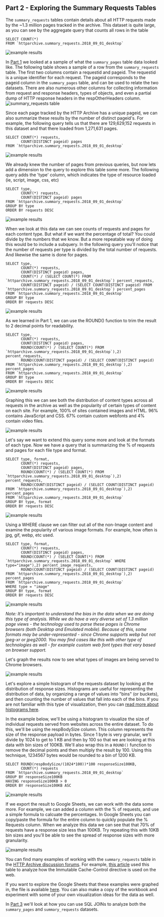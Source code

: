 Part 2 - Exploring the Summary Requests Tables
-------------------
The `summary_requests` tables contain details about all HTTP requests made by the ~1.3 million pages tracked in the archive. This dataset is quite large, as you can see by the aggregate query that counts all rows in the table 

```
SELECT COUNT(*)
FROM `httparchive.summary_requests.2018_09_01_desktop`
```

![example results](./images/guided_tour_summary_requests-count.jpg)

In [Part 1](https://github.com/paulcalvano/httparchive.org/blob/master/docs/guided_tour_summary_pages.md) we looked at a sample of what the `summary_pages` table data looked like. The following table shows a sample of a row from the `summary_requests` table.   The first two columns contain a requestid and pageid.  The requestid is a unique identifier for each request.  The pageid corresponds to the pageid column in the `summary_pages` table, and can be used to relate the two datasets. There are also numerous other columns for collecting information from request and response headers, types of objects, and even a partial dump of HTTP response headers in the respOtherHeaders column.
![summary_requests table](./images/guided_tour_summary_requests-tabledetails.jpg)

Since each page tracked by the HTTP Archive has a unique pageid, we can also summarize these results by the number of distinct pageid's.  For example, the following query tells us that there are 129,629,152 requests in this dataset and that there loaded from 1,271,631 pages. 

```
SELECT COUNT(*) requests,
       COUNT(DISTINCT pageid) pages
FROM `httparchive.summary_requests.2018_09_01_desktop`
```
![example results](./images/guided_tour_summary_requests-count_pageids.jpg)


We already knew the number of pages from previous queries, but now lets add a dimension to the query to explore this table some more. The following query adds the 'type' column, which indicates the type of resource loaded (ie, script, image, css, etc)

```
SELECT type, 
       COUNT(*) requests,
       COUNT(DISTINCT pageid) pages
FROM `httparchive.summary_requests.2018_09_01_desktop`
GROUP BY type
ORDER BY requests DESC
```
![example results](./images/guided_tour_summary_requests-count_reqtype.jpg)

When we look at this data we can see counts of requests and pages for each content type. But what if we want the percentage of total? You could divide by the numbers that we know. But a more repeatable way of doing this would be to include a subquery. In the following query you'll notice that the number of requests per type is divided by the total number of requests. And likewise the same is done for pages.

```
SELECT type, 
       COUNT(*) requests,
       COUNT(DISTINCT pageid) pages,
       COUNT(*) / (SELECT COUNT(*) FROM `httparchive.summary_requests.2018_09_01_desktop`) percent_requests,
       COUNT(DISTINCT pageid) / (SELECT COUNT(DISTINCT pageid) FROM `httparchive.summary_requests.2018_09_01_desktop`) percent_pages
FROM `httparchive.summary_requests.2018_09_01_desktop`
GROUP BY type
ORDER BY requests DESC
```

![example results](./images/guided_tour_summary_requests-count_reqtype_perc.jpg)

As we learned in Part 1, we can use the ROUND() function to trim the result to 2 decimal points for readability.

```
SELECT type, 
       COUNT(*) requests,
       COUNT(DISTINCT pageid) pages,
       ROUND(COUNT(*) / (SELECT COUNT(*) FROM `httparchive.summary_requests.2018_09_01_desktop`),2) percent_requests,
       ROUND(COUNT(DISTINCT pageid) / (SELECT COUNT(DISTINCT pageid) FROM `httparchive.summary_requests.2018_09_01_desktop`),2) percent_pages
FROM `httparchive.summary_requests.2018_09_01_desktop`
GROUP BY type
ORDER BY requests DESC
```
![example results](./images/guided_tour_summary_requests-count_reqtype_perc_rounded.jpg)


Graphing this we can see both the distribution of content types across all requests in the archive as well as the popularity of certain types of content on each site.  For example, 100% of sites contained images and HTML.  96% contains JavaScript and CSS. 67% contain custom webfonts and 4% contain video files.

![example results](./images/guided_tour_summary_requests-type-graph.jpg)

Let's say we want to extend this query some more and look at the formats of each type. Now we have a query that is summarizing the % of requests and pages for each file type and format.

```
SELECT type, format,
       COUNT(*) requests,
       COUNT(DISTINCT pageid) pages,
       ROUND(COUNT(*) / (SELECT COUNT(*) FROM `httparchive.summary_requests.2018_09_01_desktop`),2) percent_requests,
       ROUND(COUNT(DISTINCT pageid) / (SELECT COUNT(DISTINCT pageid) FROM `httparchive.summary_requests.2018_09_01_desktop`),2) percent_pages
FROM `httparchive.summary_requests.2018_09_01_desktop`
GROUP BY type, format
ORDER BY requests DESC
```
![example results](./images/guided_tour_summary_requests-count_reqtypeformat_perc_rounded.jpg)

Using a WHERE clause we can filter out all of the non-Image content and examine the popularity of various image formats. For example, how often is jpg, gif, webp, etc used. 
 
```
SELECT type, format,
       COUNT(*) requests,
       COUNT(DISTINCT pageid) pages,
       ROUND(COUNT(*) / (SELECT COUNT(*) FROM `httparchive.summary_requests.2018_09_01_desktop` WHERE type="image"),2) percent_image_requests,
       ROUND(COUNT(DISTINCT pageid) / (SELECT COUNT(DISTINCT pageid) FROM `httparchive.summary_requests.2018_09_01_desktop`),2) percent_pages
FROM `httparchive.summary_requests.2018_09_01_desktop`
WHERE type = "image"
GROUP BY type, format
ORDER BY requests DESC
```

![example results](./images/guided_tour_summary_requests-count_reqimageformat_perc_rounded.jpg)

*Note: It's important to understand the bias in the data when we are doing this type of analysis. While we do have a very diverse set of 1.3 million page views - the technology used to parse these pages is Chrome browsers (both Desktop and Emulated mobile). Because of this, some formats may be under-represented - since Chrome supports webp but not jpeg-xr or jpeg2000.  You may find cases like this with other type of technologies as well - for example custom web font types that vary based on browser support.*

Let's graph the results now to see what types of images are being served to Chrome browsers.

![example results](./images/guided_tour_summary_requests-imageformat-graph.jpg)

Let's explore a simple histogram of the requests dataset by looking at the distribution of response sizes. Histograms are useful for representing the distribution of data, by organizing a range of values into "bins" (or buckets), and then counting the number of values that fall into each of the bins. If you are not familiar with this type of visualization, then you can [read more about histograms here](https://en.wikipedia.org/wiki/Histogram). 

In the example below, we'll be using a histogram to visualize the size of individual requests served from websites across the entire dataset. To do this, we'll be using the respBodySize column. This column represents the size of the response payload in bytes. Since 1 byte is very granular, we'll divide by 1024 to get to 1 KB and then by 100 so that we are looking at this data with bin sizes of 100KB. We'll also wrap this in a `ROUND()` function to remove the decimal points and then multiply the result by 100. Using this technique, 1234567 bytes would be rounded to a bin of 1200 KB.

```
SELECT ROUND(respBodySize/(1024*100))*100 responseSize100KB, 
       COUNT(*) requests
FROM `httparchive.summary_requests.2018_09_01_desktop`
GROUP BY responseSize100KB
HAVING responseSize100KB > 0
ORDER BY responseSize100KB ASC
```
![example results](./images/guided_tour_summary_requests-histogram.jpg)

If we export the result to Google Sheets, we can work with the data some more. For example, we can added a column with the % of requests, and use a simple formula to calcuate the percentages. In Google Sheets you can copy/paste the formula for the entire column to quickly populate the % Requests column. When we analyze this data we can see that that 70% of requests have a response size less than 100KB. Try repeating this with 10KB bin sizes and you'll be able to see the spread of response sizes with more granularity.

![example results](./images/guided_tour_summary_requests-histogram-graph.jpg)

You can find many examples of working with the `summary_requests` table in the [HTTP Archive discussion forums](https://discuss.httparchive.org/). For example, [this article](https://discuss.httparchive.org/t/cache-control-immutable-a-year-later/1195) used this table to analyze how the Immutable Cache-Control directive is used on the web. 

If you want to explore the Google Sheets that these examples were graphed in, the file is available [here](https://docs.google.com/spreadsheets/d/15Hie8J0XRHcG6OGTRx14p2cAouQcxiq73Hu2dpsgvxM/edit?usp=sharing). You can also make a copy of the workbook and experiment with some of your own visualization ideas for the data as well.

In [Part 3](https://github.com/paulcalvano/httparchive.org/blob/master/docs/guided_tour_summary_pages_requests.md) we'll look at how you can use SQL JOINs to analyze both the `summary_pages` and `summary_requests` datasets.
